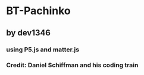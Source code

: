 # BT-Pachinko
## by dev1346
### using P5.js and matter.js

### Credit: Daniel Schiffman and his coding train
